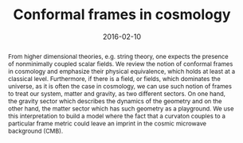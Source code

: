 ---
title: "Conformal frames in cosmology"
authors:
- admin
- Misao Sasaki
date: "2016-02-10"
doi: "10.1142/9789813203952_0007"

#"10.1142/S0218271816450061"

# Schedule page publish date (NOT publication's date).
publishDate: ""

# Publication type.
# Legend: 0 = Uncategorized; 1 = Conference paper; 2 = Journal article;
# 3 = Preprint / Working Paper; 4 = Report; 5 = Book; 6 = Book section;
# 7 = Thesis; 8 = Patent
publication_types: ["2"]

# Publication name and optional abbreviated publication name.
publication: "*International Journal of Modern Physics D*"
publication_short: "IJMPD"

abstract: From higher dimensional theories, e.g. string theory, one expects the presence of nonminimally coupled scalar fields. We review the notion of conformal frames in cosmology and emphasize their physical equivalence, which holds at least at a classical level. Furthermore, if there is a field, or fields, which dominates the universe, as it is often the case in cosmology, we can use such notion of frames to treat our system, matter and gravity, as two different sectors. On one hand, the gravity sector which describes the dynamics of the geometry and on the other hand, the matter sector which has such geometry as a playground. We use this interpretation to build a model where the fact that a curvaton couples to a particular frame metric could leave an imprint in the cosmic microwave background (CMB).

# Summary. An optional shortened abstract.
summary: 

tags:
- Inflation
- Early Universe
- Scalar fields
- CMB
- Gravity
- Black holes
- Metric transformations
featured: false

links:
 - name: arXiv
   url: http://arxiv.org/pdf/1602.06332.pdf
url_pdf: 
url_code: ''
url_dataset: ''
url_poster: ''
url_project: ''
url_slides: ''
url_source: ''
url_video: ''

# Featured image
# To use, add an image named `featured.jpg/png` to your page's folder. 
image:
  caption: 'Image credit: [**Unsplash**]'
  focal_point: ""
  preview_only: false

# Associated Projects (optional).
#   Associate this publication with one or more of your projects.
#   Simply enter your project's folder or file name without extension.
#   E.g. `internal-project` references `content/project/internal-project/index.md`.
#   Otherwise, set `projects: []`.
projects:
- newphysicsCMB
- theoriesofgravity

# Slides (optional).
#   Associate this publication with Markdown slides.
#   Simply enter your slide deck's filename without extension.
#   E.g. `slides: "example"` references `content/slides/example/index.md`.
#   Otherwise, set `slides: ""`.
slides: ""
---